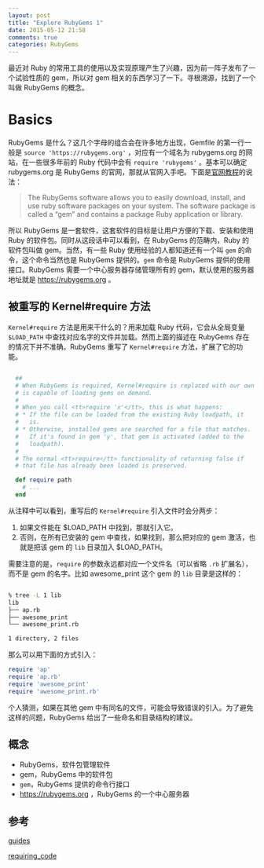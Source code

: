 ```yaml
---
layout: post
title: "Explore RubyGems 1"
date: 2015-05-12 21:58
comments: true
categories: RubyGems
---
```


最近对 Ruby 的常用工具的使用以及实现原理产生了兴趣，因为前一阵子发布了一个试验性质的 gem，所以对 gem 相关的东西学习了一下。寻根溯源，找到了一个叫做 RubyGems 的概念。

# Basics

RubyGems 是什么？这几个字母的组合会在许多地方出现，Gemfile 的第一行一般是 `source 'https://rubygems.org'` ，对应有一个域名为 rubygems.org 的网站，在一些很多年前的 Ruby 代码中会有 `require 'rubygems'` 。基本可以确定 rubygems.org 是 RubyGems 的官网，那就从官网入手吧。下面是[官网教程][guides]的说法：

> The RubyGems software allows you to easily download, install, and use ruby software packages on your system. The software package is called a “gem” and contains a package Ruby application or library.

所以 RubyGems 是一套软件，这套软件的目标是让用户方便的下载、安装和使用 Ruby 的软件包。同时从这段话中可以看到，在 RubyGems 的范畴内，Ruby 的软件包叫做 gem。当然，有一些 Ruby 使用经验的人都知道还有一个叫 `gem` 的命令，这个命令当然也是 RubyGems 提供的。`gem` 命令是 RubyGems 提供的使用接口。RubyGems 需要一个中心服务器存储管理所有的 gem，默认使用的服务器地址就是 https://rubygems.org 。

## 被重写的 Kernel#require 方法

`Kernel#require` 方法是用来干什么的？用来加载 Ruby 代码，它会从全局变量 `$LOAD_PATH` 中查找对应名字的文件并加载。然而上面的描述在 RubyGems 存在的情况下并不准确。RubyGems 重写了 `Kernel#require` 方法，扩展了它的功能。

``` ruby kernel_require.rb https://github.com/ruby/ruby/blob/trunk/lib/rubygems/core_ext/kernel_require.rb#L38

  ##
  # When RubyGems is required, Kernel#require is replaced with our own which
  # is capable of loading gems on demand.
  #
  # When you call <tt>require 'x'</tt>, this is what happens:
  # * If the file can be loaded from the existing Ruby loadpath, it
  #   is.
  # * Otherwise, installed gems are searched for a file that matches.
  #   If it's found in gem 'y', that gem is activated (added to the
  #   loadpath).
  #
  # The normal <tt>require</tt> functionality of returning false if
  # that file has already been loaded is preserved.

  def require path
    # ...
  end
```

从注释中可以看到，重写后的 `Kernel#require` 引入文件时会分两步：

1. 如果文件能在 $LOAD_PATH 中找到，那就引入它。
2. 否则，在所有已安装的 gem 中查找，如果找到，那么把对应的 gem 激活，也就是把该 gem 的 `lib` 目录加入 $LOAD_PATH。

需要注意的是，`require` 的参数永远都对应一个文件名（可以省略 `.rb` 扩展名），而不是 gem 的名字。比如 awesome_print 这个 gem 的 `lib` 目录是这样的：

``` bash

% tree -L 1 lib                                                              ➜
lib
├── ap.rb
├── awesome_print
└── awesome_print.rb

1 directory, 2 files

```

那么可以用下面的方式引入：

``` ruby
require 'ap'
require 'ap.rb'
require 'awesome_print'
require 'awesome_print.rb'
```

个人猜测，如果在其他 gem 中有同名的文件，可能会导致错误的引入。为了避免这样的问题，RubyGems 给出了一些命名和目录结构的建议。

## 概念

- RubyGems，软件包管理软件
- gem，RubyGems 中的软件包
- `gem`，RubyGems 提供的命令行接口
- https://rubygems.org ，RubyGems 的一个中心服务器


## 参考

[guides][]

[requiring_code][]

[guides]: http://guides.rubygems.org
[requiring_code]: http://guides.rubygems.org/rubygems-basics/#requiring-code
